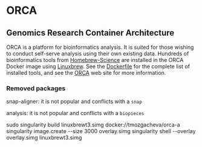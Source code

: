 # ORCA

## Genomics Research Container Architecture

ORCA is a platform for bioinformatics analysis. It is suited for those wishing to conduct self-serve analysis using their own existing data. Hundreds of bioinformatics tools from [Homebrew-Science](https://github.com/Homebrew/homebrew-science) are installed in the ORCA Docker image using [Linuxbrew](http://linuxbrew.sh). See the [Dockerfile](Dockerfile) for the complete list of installed tools, and see the [ORCA](http://www.bcgsc.ca/services/orca) web site for more information.


### Removed packages
snap-aligner: it is not popular and conflicts with a `snap`

analysis: it is not popular and conflicts with a `biopieces`


sudo singularity build linuxbrewt3.simg docker://tmozgacheva/orca-a
singularity image.create --size 3000 overlay.simg
singularity shell --overlay overlay.simg linuxbrewt3.simg
